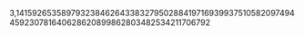 3,14159265358979323846264338327950288419716939937510582097494459230781640628620899862803482534211706792
